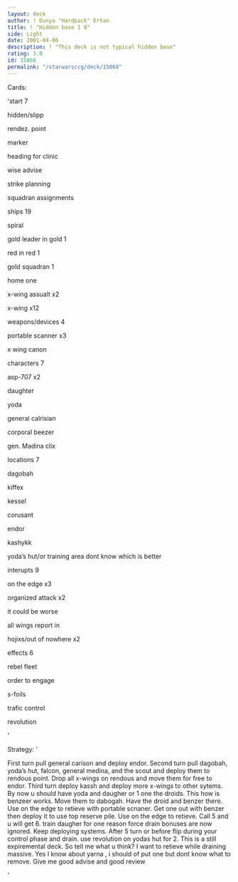 ```yaml
---
layout: deck
author: ! Dunya "Hardpack" Ertan
title: ! "Hidden base 1 8"
side: Light
date: 2001-04-06
description: ! "This deck is not typical hidden base"
rating: 3.0
id: 15068
permalink: "/starwarsccg/deck/15068"
---
```

Cards: 

'start 7 

hidden/slipp 

rendez. point 

marker 

heading for clinic 

wise advise 

strike planning 

squadran assignments 


ships 19 

spiral 

gold leader in gold 1 

red in red 1 

gold squadran 1 

home one 

x-wing assualt x2 

x-wing x12 


weapons/devices 4 


portable scanner x3 

x wing canon 


characters 7 


asp-707 x2 

daughter 

yoda 

general calrisian 

corporal beezer 

gen. Madina clix 


locations 7 

dagobah 

kiffex 

kessel 

corusant 

endor 

kashykk 

yoda’s hut/or training area dont know which is better 


interupts 9 

on the edge x3 

organized attack x2 

it could be worse 

all wings report in 

hojixs/out of nowhere x2 


effects 6 

rebel fleet 

order to engage 

s-foils 

trafic control 

revolution 


'

Strategy: '

 
First turn pull general carison and deploy endor. Second turn pull dagobah, yoda’s hut, falcon, general medina, and the scout and deploy them to rendous point. Drop all x-wings on rendous and move them for free to endor. Third turn deploy kassh and deploy more x-wings to other sytems. By now u should have yoda and daugher or 1 one the droids. This how is benzeer works. Move them to dabogah. Have the droid and benzer there. Use on the edge to retieve with portable scnaner. Get one out with benzer then deploy it to use top reserve pile. Use on the edge to retieve. Call 5 and u will get 6. train daugher for one reason force drain bonuses are now ignored. Keep deploying systems. After 5 turn or before flip during your control phase and drain. use revolution on yodas hut for 2. This is a still expiremental deck. So tell me what u think? I want to retieve while draining massive. Yes I know about yarna , i should of put one but dont know what to remove. Give me good advise and good review

'
